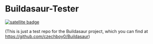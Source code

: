 # Buildasaur-Tester

[![satellite badge](https://stlt.herokuapp.com/v1/badge/czechboy0/buildasaur-tester)](https://github.com/czechboy0/buildasaur-tester/branches)

(This is just a test repo for the Buildasaur project, which you can find at https://github.com/czechboy0/Buildasaur)
